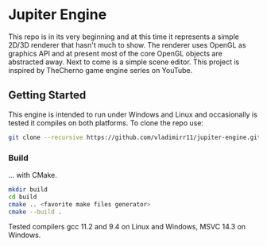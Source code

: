 # Jupiter Engine 
This repo is in its very beginning and at this time it represents a simple 2D/3D renderer that hasn't much to show. The renderer uses OpenGL as graphics API and at present most of the core OpenGL objects are abstracted away. Next to come is a simple scene editor. This project is inspired by TheCherno game engine series on YouTube.

## Getting Started 
This engine is intended to run under Windows and Linux and occasionally is tested it compiles on both platforms. To clone the repo use:
```bash
git clone --recursive https://github.com/vladimirr11/jupiter-engine.git
```

### Build 
... with CMake. 
```bash
mkdir build
cd build
cmake .. <favorite make files generator>
cmake --build .
```
Tested compilers gcc 11.2 and 9.4 on Linux and Windows, MSVC 14.3 on Windows. 
